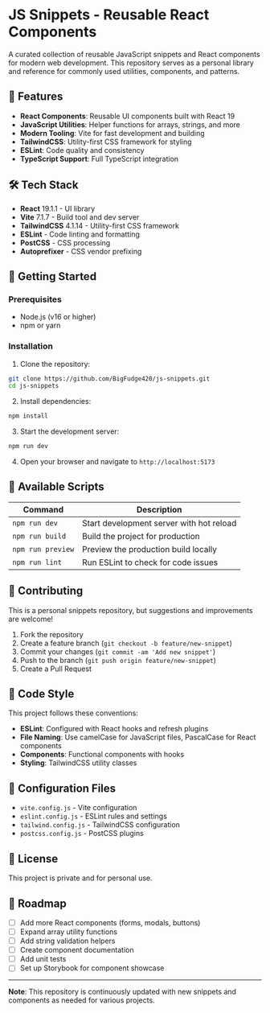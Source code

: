 # JS Snippets - Reusable React Components

A curated collection of reusable JavaScript snippets and React components for modern web development. This repository serves as a personal library and reference for commonly used utilities, components, and patterns.

## 🚀 Features

- **React Components**: Reusable UI components built with React 19
- **JavaScript Utilities**: Helper functions for arrays, strings, and more
- **Modern Tooling**: Vite for fast development and building
- **TailwindCSS**: Utility-first CSS framework for styling
- **ESLint**: Code quality and consistency
- **TypeScript Support**: Full TypeScript integration


## 🛠️ Tech Stack

- **React** 19.1.1 - UI library
- **Vite** 7.1.7 - Build tool and dev server
- **TailwindCSS** 4.1.14 - Utility-first CSS framework
- **ESLint** - Code linting and formatting
- **PostCSS** - CSS processing
- **Autoprefixer** - CSS vendor prefixing

## 🚀 Getting Started

### Prerequisites

- Node.js (v16 or higher)
- npm or yarn

### Installation

1. Clone the repository:
```bash
git clone https://github.com/BigFudge420/js-snippets.git
cd js-snippets
```

2. Install dependencies:
```bash
npm install
```

3. Start the development server:
```bash
npm run dev
```

4. Open your browser and navigate to `http://localhost:5173`

## 📜 Available Scripts

| Command | Description |
|---------|-------------|
| `npm run dev` | Start development server with hot reload |
| `npm run build` | Build the project for production |
| `npm run preview` | Preview the production build locally |
| `npm run lint` | Run ESLint to check for code issues |

## 🤝 Contributing

This is a personal snippets repository, but suggestions and improvements are welcome!

1. Fork the repository
2. Create a feature branch (`git checkout -b feature/new-snippet`)
3. Commit your changes (`git commit -am 'Add new snippet'`)
4. Push to the branch (`git push origin feature/new-snippet`)
5. Create a Pull Request

## 📝 Code Style

This project follows these conventions:

- **ESLint**: Configured with React hooks and refresh plugins
- **File Naming**: Use camelCase for JavaScript files, PascalCase for React components
- **Components**: Functional components with hooks
- **Styling**: TailwindCSS utility classes

## 🔧 Configuration Files

- `vite.config.js` - Vite configuration
- `eslint.config.js` - ESLint rules and settings
- `tailwind.config.js` - TailwindCSS configuration
- `postcss.config.js` - PostCSS plugins

## 📄 License

This project is private and for personal use.

## 🚧 Roadmap

- [ ] Add more React components (forms, modals, buttons)
- [ ] Expand array utility functions
- [ ] Add string validation helpers
- [ ] Create component documentation
- [ ] Add unit tests
- [ ] Set up Storybook for component showcase

---

**Note**: This repository is continuously updated with new snippets and components as needed for various projects.